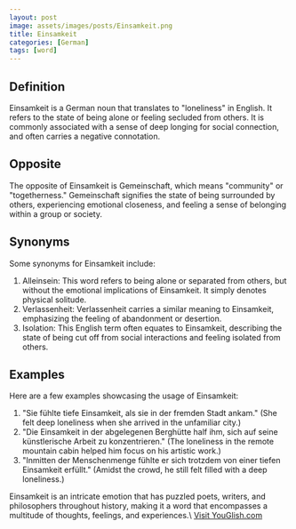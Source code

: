 ```yaml
---
layout: post
image: assets/images/posts/Einsamkeit.png
title: Einsamkeit
categories: [German]
tags: [word]
---
```


## Definition
Einsamkeit is a German noun that translates to "loneliness" in English. It refers to the state of being alone or feeling secluded from others. It is commonly associated with a sense of deep longing for social connection, and often carries a negative connotation.

## Opposite
The opposite of Einsamkeit is Gemeinschaft, which means "community" or "togetherness." Gemeinschaft signifies the state of being surrounded by others, experiencing emotional closeness, and feeling a sense of belonging within a group or society.

## Synonyms
Some synonyms for Einsamkeit include:

1. Alleinsein: This word refers to being alone or separated from others, but without the emotional implications of Einsamkeit. It simply denotes physical solitude.
2. Verlassenheit: Verlassenheit carries a similar meaning to Einsamkeit, emphasizing the feeling of abandonment or desertion.
3. Isolation: This English term often equates to Einsamkeit, describing the state of being cut off from social interactions and feeling isolated from others.

## Examples
Here are a few examples showcasing the usage of Einsamkeit:

1. "Sie fühlte tiefe Einsamkeit, als sie in der fremden Stadt ankam." (She felt deep loneliness when she arrived in the unfamiliar city.)
2. "Die Einsamkeit in der abgelegenen Berghütte half ihm, sich auf seine künstlerische Arbeit zu konzentrieren." (The loneliness in the remote mountain cabin helped him focus on his artistic work.)
3. "Inmitten der Menschenmenge fühlte er sich trotzdem von einer tiefen Einsamkeit erfüllt." (Amidst the crowd, he still felt filled with a deep loneliness.)

Einsamkeit is an intricate emotion that has puzzled poets, writers, and philosophers throughout history, making it a word that encompasses a multitude of thoughts, feelings, and experiences.\ <a id="yg-widget-0" class="youglish-widget" data-query="Einsamkeit" data-lang="german" data-components="8412" data-auto-start="0" data-bkg-color="theme_light" data-title="How%20to%20pronounce%20Einsamkeit%20in%20German"  rel="nofollow" href="https://youglish.com">Visit YouGlish.com</a><script async src="https://youglish.com/public/emb/widget.js" charset="utf-8"></script>